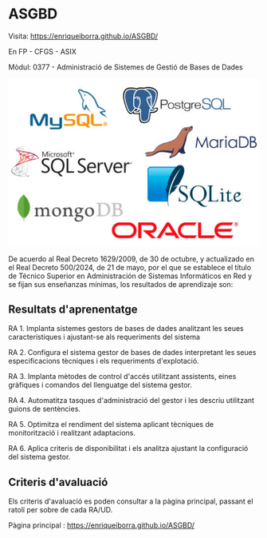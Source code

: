 # ASGBD

Visita:  https://enriqueiborra.github.io/ASGBD/ 

En FP - CFGS - ASIX 

Mòdul: 0377 - Administració de Sistemes de Gestió de Bases de Dades

![CID](docs/imgs/sistemas-GBD.jpg)

De acuerdo al Real Decreto 1629/2009, de 30 de octubre, y actualizado en el Real Decreto 500/2024, de 21 de mayo, 
por el que se establece el título de Técnico Superior en Administración de Sistemas Informáticos en Red y 
se fijan sus enseñanzas mínimas, los resultados de aprendizaje son:
## Resultats d'aprenentatge
RA 1. Implanta sistemes gestors de bases de dades analitzant les seues característiques i ajustant-se als requeriments del sistema

RA 2. Configura el sistema gestor de bases de dades interpretant les seues especificacions tècniques i els requeriments d'explotació.

RA 3. Implanta mètodes de control d'accés utilitzant assistents, eines gràfiques i comandos del llenguatge del sistema gestor.

RA 4. Automatitza tasques d'administració del gestor i les descriu utilitzant guions de sentències.

RA 5. Optimitza el rendiment del sistema aplicant tècniques de monitorització i realitzant adaptacions.

RA 6. Aplica criteris de disponibilitat i els analitza ajustant la configuració del sistema gestor.

## Criteris d'avaluació
Els criteris d'avaluació es poden consultar a la pàgina principal, passant el ratolí per sobre de cada RA/UD.

Pàgina principal :  https://enriqueiborra.github.io/ASGBD/ 





